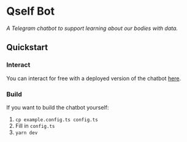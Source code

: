 # Qself Bot

_A Telegram chatbot to support learning about our bodies with data._

## Quickstart

### Interact

You can interact for free with a deployed version of the chatbot [here](https://t.me/qselfchatbot).

### Build

If you want to build the chatbot yourself:

1. `cp example.config.ts config.ts`
2. Fill in `config.ts`
3. `yarn dev`
